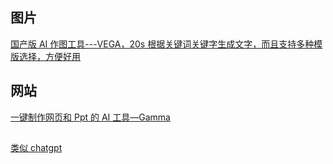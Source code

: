 ## 图片

[国产版 AI 作图工具---VEGA，20s 根据关键词关键字生成文字，而且支持多种模版选择，方便好用](https://rightbrain.art/)

## 网站

[一键制作网页和 Ppt 的 AI 工具—Gamma](https://twitter.com/MeetGamma)

##

[类似 chatgpt](https://twitter.com/0xAA_Science/status/1664516706843389953)
